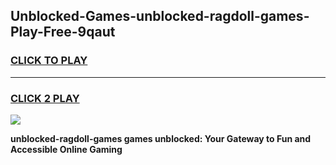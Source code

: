 
## Unblocked-Games-unblocked-ragdoll-games-Play-Free-9qaut
<h3>
<a href="https://premium76.site?title=unblocked-ragdoll-games&ref=20A">CLICK TO PLAY</a></h3>
<hr>

<h3>
<a href="https://premium76.site?title=unblocked-ragdoll-games&ref=20A">CLICK 2 PLAY</a>
  
</h3>

<a href="https://premium76.site?title=unblocked-ragdoll-games&ref=20A"><img src="https://clearcache.store/games.png"></a>


**unblocked-ragdoll-games games unblocked: Your Gateway to Fun and Accessible Online Gaming**

